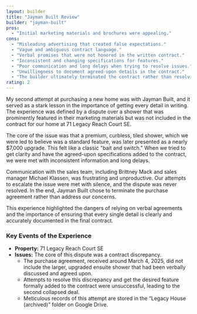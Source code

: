 ```yaml
---
layout: builder
title: "Jayman Built Review"
builder: "jayman-built"
pros:
  - "Initial marketing materials and brochures were appealing."
cons:
  - "Misleading advertising that created false expectations."
  - "Vague and ambiguous contract language."
  - "Verbal promises that were not honored in the written contract."
  - "Inconsistent and changing specifications for features."
  - "Poor communication and long delays when trying to resolve issues."
  - "Unwillingness to document agreed-upon details in the contract."
  - "The builder ultimately terminated the contract rather than resolving the dispute."
rating: 2
---
```


My second attempt at purchasing a new home was with Jayman Built, and it served as a stark lesson in the importance of getting every detail in writing. The experience was defined by a dispute over a shower that was prominently featured in their marketing materials but was not included in the contract for our home at 71 Legacy Reach Court SE.

The core of the issue was that a premium, curbless, tiled shower, which we were led to believe was a standard feature, was later presented as a nearly $7,000 upgrade. This felt like a classic "bait and switch." When we tried to get clarity and have the agreed-upon specifications added to the contract, we were met with inconsistent information and long delays.

Communication with the sales team, including Brittney Mack and sales manager Michael Klassen, was frustrating and unproductive. Our attempts to escalate the issue were met with silence, and the dispute was never resolved. In the end, Jayman Built chose to terminate the purchase agreement rather than address our concerns.

This experience highlighted the dangers of relying on verbal agreements and the importance of ensuring that every single detail is clearly and accurately documented in the final contract.

### Key Events of the Experience

*   **Property:** 71 Legacy Reach Court SE
*   **Issues:** The core of this dispute was a contract discrepancy.
    *   The purchase agreement, received around March 4, 2025, did not include the larger, upgraded ensuite shower that had been verbally discussed and agreed upon.
    *   Attempts to resolve this discrepancy and get the desired feature formally added to the contract were unsuccessful, leading to the second collapsed deal.
    *   Meticulous records of this attempt are stored in the “Legacy House (archived)” folder on Google Drive.
